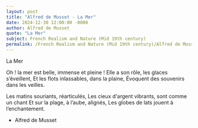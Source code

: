 ```yaml
---
layout: post
title: "Alfred de Musset - La Mer"
date: 2024-12-30 12:00:00 -0000
author: Alfred de Musset
quote: "La Mer"
subject: French Realism and Nature (Mid 19th century)
permalink: /French Realism and Nature (Mid 19th century)/Alfred de Musset/Alfred de Musset - La Mer
---
```


La Mer

Oh ! la mer est belle, immense et pleine !
Elle a son rôle, les glaces s’éveillent,
Et les flots inlassables, dans la plaine,
Évoquent des souvenirs dans les veilles.

Les matins souriants, réarticulés,
Les cieux d'argent vibrants, sont comme un chant
Et sur la plage, à l’aube, alignés,
Les globes de lats jouent à l’enchantement.

- Alfred de Musset
